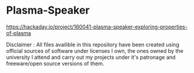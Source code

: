 # Plasma-Speaker

https://hackaday.io/project/160041-plasma-speaker-exploring-properties-of-plasma

Disclaimer : All files availible in this repository have been created using official sources of software under licenses I own,
the ones owned by the university I attend and carry out my projects under it's patronage and freeware/open source versions 
of them.
